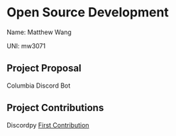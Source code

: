 # Open Source Development
  
Name: Matthew Wang

UNI: mw3071

## Project Proposal

Columbia Discord Bot

## Project Contributions

Discordpy
[First Contribution](https://github.com/firstcontributions/first-contributions/pull/65566)
